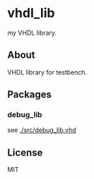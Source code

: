 
# vhdl_lib
my VHDL library.

## About
VHDL library for testbench.

## Packages
### debug_lib
see [./src/debug_lib.vhd](./src/debug_lib.vhd)

## License
MIT
